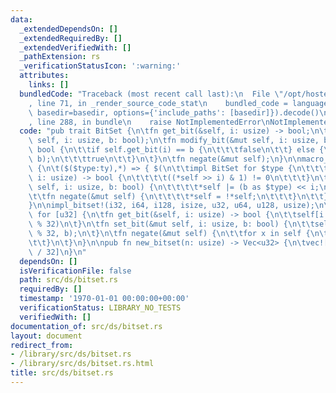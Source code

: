 ```yaml
---
data:
  _extendedDependsOn: []
  _extendedRequiredBy: []
  _extendedVerifiedWith: []
  _pathExtension: rs
  _verificationStatusIcon: ':warning:'
  attributes:
    links: []
  bundledCode: "Traceback (most recent call last):\n  File \"/opt/hostedtoolcache/Python/3.9.1/x64/lib/python3.9/site-packages/onlinejudge_verify/documentation/build.py\"\
    , line 71, in _render_source_code_stat\n    bundled_code = language.bundle(stat.path,\
    \ basedir=basedir, options={'include_paths': [basedir]}).decode()\n  File \"/opt/hostedtoolcache/Python/3.9.1/x64/lib/python3.9/site-packages/onlinejudge_verify/languages/rust.py\"\
    , line 288, in bundle\n    raise NotImplementedError\nNotImplementedError\n"
  code: "pub trait BitSet {\n\tfn get_bit(&self, i: usize) -> bool;\n\tfn set_bit(&mut\
    \ self, i: usize, b: bool);\n\tfn modify_bit(&mut self, i: usize, b: bool) ->\
    \ bool {\n\t\tif self.get_bit(i) == b {\n\t\t\tfalse\n\t\t} else {\n\t\t\tself.set_bit(i,\
    \ b);\n\t\t\ttrue\n\t\t}\n\t}\n\tfn negate(&mut self);\n}\n\nmacro_rules! impl_bitset\
    \ {\n\t($($type:ty),*) => { $(\n\t\timpl BitSet for $type {\n\t\t\tfn get_bit(&self,\
    \ i: usize) -> bool {\n\t\t\t\t((*self >> i) & 1) != 0\n\t\t\t}\n\t\t\tfn set_bit(&mut\
    \ self, i: usize, b: bool) {\n\t\t\t\t*self |= (b as $type) << i;\n\t\t\t}\n\t\
    \t\tfn negate(&mut self) {\n\t\t\t\t*self = !*self;\n\t\t\t}\n\t\t}\n\t)* };\n\
    }\n\nimpl_bitset!(i32, i64, i128, isize, u32, u64, u128, usize);\n\nimpl BitSet\
    \ for [u32] {\n\tfn get_bit(&self, i: usize) -> bool {\n\t\tself[i / 32].get_bit(i\
    \ % 32)\n\t}\n\tfn set_bit(&mut self, i: usize, b: bool) {\n\t\tself[i / 32].set_bit(i\
    \ % 32, b);\n\t}\n\tfn negate(&mut self) {\n\t\tfor x in self {\n\t\t\tx.negate()\n\
    \t\t}\n\t}\n}\n\npub fn new_bitset(n: usize) -> Vec<u32> {\n\tvec![0; (n + 31)\
    \ / 32]\n}\n"
  dependsOn: []
  isVerificationFile: false
  path: src/ds/bitset.rs
  requiredBy: []
  timestamp: '1970-01-01 00:00:00+00:00'
  verificationStatus: LIBRARY_NO_TESTS
  verifiedWith: []
documentation_of: src/ds/bitset.rs
layout: document
redirect_from:
- /library/src/ds/bitset.rs
- /library/src/ds/bitset.rs.html
title: src/ds/bitset.rs
---
```

